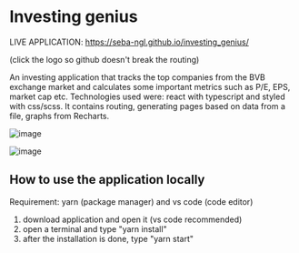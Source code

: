 # Investing genius

LIVE APPLICATION: https://seba-ngl.github.io/investing_genius/

(click the logo so github doesn't break the routing)


An investing application that tracks the top companies from the BVB exchange market and calculates some important metrics such as P/E, EPS, market cap etc.
Technologies used were: react with typescript and styled with css/scss. It contains routing, generating pages based on data from a file, graphs from Recharts.


![image](https://user-images.githubusercontent.com/102463065/202267695-b9fb3b49-f1e0-40b1-997b-e5c59c7af2c5.png)

![image](https://user-images.githubusercontent.com/102463065/202268581-ed92f3d3-068d-49dd-ab2d-00394412dd81.png)


## How to use the application locally

Requirement: yarn (package manager) and vs code (code editor)

1) download application and open it (vs code recommended)
2) open a terminal and type "yarn install"
3) after the installation is done, type "yarn start"
